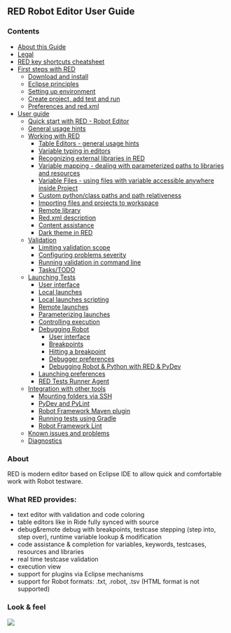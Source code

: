 ## RED Robot Editor User Guide

### Contents

  * [About this Guide](about.md)
  * [Legal](legal.md)
  * [RED key shortcuts cheatsheet](keys.md)
  * [First steps with RED](first_steps\\first_steps.md)
    * [Download and install](first_steps\\download_install.md)
    * [Eclipse principles](first_steps\\eclipse_principles.md)
    * [Setting up environment](first_steps\\setting_up_environment.md)
    * [Create project, add test and run](first_steps\\create_run.md)
    * [Preferences and red.xml](first_steps\\preferences_misc.md)
  * [User guide](user_guide\\user_guide.md)
    * [Quick start with RED - Robot Editor](user_guide\\quick_start.md)
    * [General usage hints](user_guide\\general.md)
    * [Working with RED](user_guide\\working_with_red.md)
      * [Table Editors - general usage hints](user_guide\\working_with_red\\table_general.md)
      * [Variable typing in editors](user_guide\\working_with_red\\variable_typing.md)
      * [Recognizing external libraries in RED](user_guide\\working_with_red\\libs.md)
      * [Variable mapping - dealing with parameterized paths to libraries and resources](user_guide\\working_with_red\\variable_mapping.md)
      * [Variable Files - using files with variable accessible anywhere inside Project](user_guide\\working_with_red\\variable_files.md)
      * [Custom python/class paths and path relativeness](user_guide\\working_with_red\\custom_paths_relatve.md)
      * [Importing files and projects to workspace](user_guide\\working_with_red\\importing.md)
      * [Remote library](user_guide\\working_with_red\\remote_library.md)
      * [Red.xml description](user_guide\\working_with_red\\red_xml.md)
      * [Content assistance](user_guide\\working_with_red\\content_assist.md)
      * [Dark theme in RED](user_guide\\working_with_red\\dark_theme.md)
    * [Validation](user_guide\\validation.md)
      * [Limiting validation scope](user_guide\\validation\\scope.md)
      * [Configuring problems severity](user_guide\\validation\\validation_preferences.md)
      * [Running validation in command line](user_guide\\validation\\headless.md)
      * [Tasks/TODO](user_guide\\validation\\tasks.md)
    * [Launching Tests](user_guide\\launching.md)
      * [User interface](user_guide\\launching\\ui_elements.md)
      * [Local launches](user_guide\\launching\\local_launch.md)
      * [Local launches scripting](user_guide\\launching\\local_launch_scripting.md)
      * [Remote launches](user_guide\\launching\\remote_launch.md)
      * [Parameterizing launches](user_guide\\launching\\string_substitution.md)
      * [Controlling execution](user_guide\\launching\\exec_control.md)
      * [Debugging Robot](user_guide\\launching\\debug.md)
        * [User interface](user_guide\\launching\\debug\\ui_elements.md)
        * [Breakpoints](user_guide\\launching\\debug\\breakpoints.md)
        * [Hitting a breakpoint](user_guide\\launching\\debug\\hitting_a_breakpoint.md)
        * [Debugger preferences](user_guide\\launching\\debug\\preferences.md)
        * [Debugging Robot & Python with RED & PyDev](user_guide\\launching\\debug\\robot_python_debug.md)
      * [Launching preferences](user_guide\\launching\\launch_prefs.md)
      * [RED Tests Runner Agent](user_guide\\launching\\red_agent.md)
    * [Integration with other tools](user_guide\\tools_integration.md)
      * [Mounting folders via SSH](user_guide\\tools_integration\\virtual_folders.md)
      * [PyDev and PyLint](user_guide\\tools_integration\\red_pylint.md)
      * [Robot Framework Maven plugin](user_guide\\tools_integration\\maven.md)
      * [Running tests using Gradle](user_guide\\tools_integration\\gradle.md)
      * [Robot Framework Lint](user_guide\\tools_integration\\rflint.md)
    * [Known issues and problems](user_guide\\known_issues.md)
    * [Diagnostics](user_guide\\diagnostics.md)

### About

RED is modern editor based on Eclipse IDE to allow quick and comfortable work
with Robot testware.

### What RED provides:

  * text editor with validation and code coloring
  * table editors like in Ride fully synced with source
  * debug&remote debug with breakpoints, testcase stepping (step into, step over), runtime variable lookup & modification
  * code assistance & completion for variables, keywords, testcases, resources and libraries
  * real time testcase validation
  * execution view
  * support for plugins via Eclipse mechanisms
  * support for Robot formats: .txt, .robot, .tsv (HTML format is not supported)

### Look & feel

![](images/basic_run.gif)

